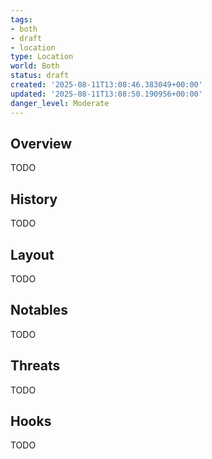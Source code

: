```yaml
---
tags:
- both
- draft
- location
type: Location
world: Both
status: draft
created: '2025-08-11T13:08:46.383049+00:00'
updated: '2025-08-11T13:08:50.190956+00:00'
danger_level: Moderate
---
```



## Overview

TODO
## History

TODO
## Layout

TODO
## Notables

TODO
## Threats

TODO
## Hooks

TODO

